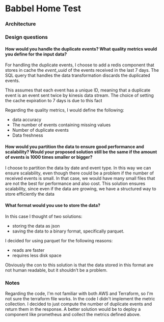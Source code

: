# Babbel Home Test

### Architecture


### Design questions

#### How would you handle the duplicate events? What quality metrics would you define for the input data?

For handling the duplicate events, I choose to add a redis component that stores in cache the *event_uuid* of the events received in the last 7 days.
The SQL query that handles the data transformation discards the duplicated events. 

This assumes that each event has a unique ID, meaning that a duplicate event is an event sent twice by kinesis data stream.
The choice of setting the cache expiration to 7 days is due to this fact

Regarding the quality metrics, I would define the following:
- data accuracy
- The number of events containing missing values
- Number of duplicate events
- Data freshness

#### How would you partition the data to ensure good performance and scalability? Would your proposed solution still be the same if the amount of events is 1000 times smaller or bigger?
I choose to partition the data by date and event type. 
In this way we can ensure scalability, even though there could be a problem if the number of received events is small. In that case, we would have many small files that are not the best for performance and also cost.
This solution ensures scalability, since even if the data are growing, we have a structured way to store efficiently the data

#### What format would you use to store the data?
In this case I thought of two solutions:
- storing the data as json
- saving the data to a binary format, specifically parquet.

I decided for using parquet for the following reasons:
- reads are faster
- requires less disk space

Obviously the con to this solution is that the data stored in this format are not human readable, but it shouldn't be a problem.

### Notes

Regarding the code, I'm not familiar with both AWS and Terraform, so I'm not sure the terraform file works.
In the code I didn't implement the metric collection. I decided to just compute the number of duplicate events and return them in the response. A better solution would be to deploy a component like prometheus and collect the metrics defined above.